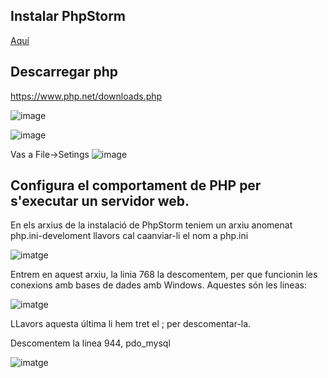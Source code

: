 ## Instalar PhpStorm 
[Aquí](https://www.jetbrains.com/phpstorm/download/?source=google&medium=cpc&campaign=EMEA_en_ES_PhpStorm_Branded&term=phpstorm&content=540304431794&gad=1&gclid=EAIaIQobChMIlr65ntTUggMVs0JBAh3xxA14EAAYASABEgIUVPD_BwE#section=windows)

## Descarregar php

https://www.php.net/downloads.php

![image](https://github.com/mmonpeat/DWES/assets/115364869/5699de94-86a0-4fbe-9a39-94290b9fdc64)

![image](https://github.com/mmonpeat/DWES/assets/115364869/4c87ff6d-1e5e-4d84-909c-9f0cc323ed0d)

Vas a File->Setings 
![image](https://github.com/mmonpeat/DWES/assets/115364869/4f87a14d-6df6-4426-acec-225e0bb3dcff)

## Configura el comportament de PHP per s'executar un servidor web.
En els arxius de la instalació de PhpStorm teniem un arxiu anomenat php.ini-develoment llavors cal caanviar-li el nom a php.ini

![imatge](https://github.com/mmonpeat/DWES/assets/115364869/335a0d3d-d2be-4f5e-b8dd-cdec43fee81d)

Entrem en aquest arxiu, la linia 768 la descomentem, per que funcionin les conexions amb bases de dades amb Windows.
Aquestes són les lineas:

![imatge](https://github.com/mmonpeat/DWES/assets/115364869/aa2fabf3-f0de-432d-a4de-4dc47295760f)


LLavors aquesta última li hem tret el ; per descomentar-la.

Descomentem la linea 944, pdo_mysql

![imatge](https://github.com/mmonpeat/DWES/assets/115364869/207d4602-5e3c-4e85-97a6-d15efd87be08)
